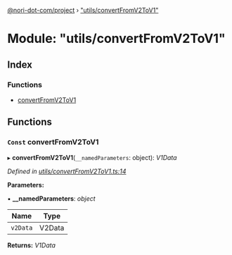[@nori-dot-com/project](../README.md) › ["utils/convertFromV2ToV1"](_utils_convertfromv2tov1_.md)

# Module: "utils/convertFromV2ToV1"

## Index

### Functions

* [convertFromV2ToV1](_utils_convertfromv2tov1_.md#const-convertfromv2tov1)

## Functions

### `Const` convertFromV2ToV1

▸ **convertFromV2ToV1**(`__namedParameters`: object): *V1Data*

*Defined in [utils/convertFromV2ToV1.ts:14](https://github.com/nori-dot-eco/nori-dot-com/blob/22b6c8d/packages/project/src/utils/convertFromV2ToV1.ts#L14)*

**Parameters:**

▪ **__namedParameters**: *object*

Name | Type |
------ | ------ |
`v2Data` | V2Data |

**Returns:** *V1Data*
